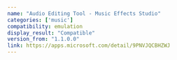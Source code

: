 ```yaml
---
name: "Audio Editing Tool - Music Effects Studio"
categories: ['music']
compatibility: emulation
display_result: "Compatible"
version_from: "1.1.0.0"
link: https://apps.microsoft.com/detail/9PNVJQCBHZWJ
---
```

